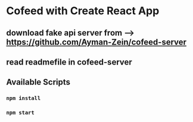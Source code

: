 # Cofeed with Create React App



## download fake api server from  -->   https://github.com/Ayman-Zein/cofeed-server
## read readmefile in cofeed-server


## Available Scripts
### `npm install`
### `npm start`